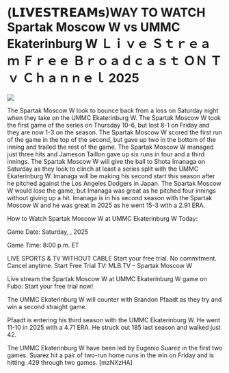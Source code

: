 # (𝗟𝗜𝗩𝗘𝗦𝗧𝗥𝗘𝗔𝗠𝘀)WAY TO WATCH Spartak Moscow W vs UMMC Ekaterinburg W Ｌｉｖｅ Ｓｔｒｅａｍ Ｆｒｅｅ Ｂｒｏａｄｃａｓｔ ＯＮ Ｔｖ Ｃｈａｎｎｅｌ  2025  
  
  
[![](https://i.imgur.com/qSNzIqt.png)](https://movie.rssnews.media/jmommJued.php)  
  
The Spartak Moscow W look to bounce back from a loss on Saturday night when they take on the UMMC Ekaterinburg W. The Spartak Moscow W took the first game of the series on Thursday 10-6, but lost 8-1 on Friday and they are now 1-3 on the season. The Spartak Moscow W scored the first run of the game in the top of the second, but gave up two in the bottom of the inning and trailed the rest of the game. The Spartak Moscow W managed just three hits and Jameson Taillon gave up six runs in four and a third innings. The Spartak Moscow W will give the ball to Shota Imanaga on Saturday as they look to clinch at least a series split with the UMMC Ekaterinburg W. Imanaga will be making his second start this season after he pitched against the Los Angeles Dodgers in Japan. The Spartak Moscow W would lose the game, but Imanaga was great as he pitched four innings without giving up a hit. Imanaga is in his second season with the Spartak Moscow W and he was great in 2025 as he went 15-3 with a 2.91 ERA.

How to Watch Spartak Moscow W at UMMC Ekaterinburg W Today:

Game Date: Saturday, , 2025

Game Time: 8:00 p.m. ET

LIVE SPORTS & TV WITHOUT CABLE
Start your free trial. No commitment. Cancel anytime.
Start Free Trial
TV: MLB.TV – Spartak Moscow W

Live stream the Spartak Moscow W at UMMC Ekaterinburg W game on Fubo: Start your free trial now!

The UMMC Ekaterinburg W will counter with Brandon Pfaadt as they try and win a second straight game.

Pfaadt is entering his third season with the UMMC Ekaterinburg W. He went 11-10 in 2025 with a 4.71 ERA. He struck out 185 last season and walked just 42.

The UMMC Ekaterinburg W have been led by Eugenio Suarez in the first two games. Suarez hit a pair of two-run home runs in the win on Friday and is hitting .429 through two games. [mzNXzHA]